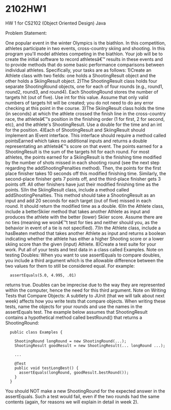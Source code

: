 # 2102HW1
HW 1 for  CS2102 (Object Oriented Design) Java

Problem Statement:

One popular event in the winter Olympics is the biathlon. In this competition, athletes participate in two events, cross-country skiing and shooting. In this program you'll model athletes competing in the biathlon. Your job will be to create the initial software to record athletesâ€™ results in these events and to provide methods that do some basic performance comparisons between individual athletes. Specifically, your tasks are as follows:
1)Create an Athlete class with two fields: one holds a ShootingResult object and the other holds a SkiingResult object.
2)The ShootingResult class holds four separate ShootingRound objects, one for each of four rounds (e.g., round1, round2, round3, and round4). Each ShootingRound stores the number of targets hit (out of five). Use int for this value. Assume that only valid numbers of targets hit will be created; you do not need to do any error checking at this point in the course.
3)The SkiingResult class holds the time (in seconds) at which the athlete crossed the finish line in the cross-country race, the athleteâ€™s position in the finishing order (1 for first, 2 for second, etc), and the athlete's ShootingResult. Use a double for the time and an int for the position.
4)Each of ShootingResult and SkiingResult should implement an IEvent interface. This interface should require a method called pointsEarned which takes no additional inputs and returns a double representating an athleteâ€™s score on that event.
The points earned for a ShootingResult is the sum of the targets hit for each round.
For most athletes, the points earned for a SkiingResult is the finishing time modified by the number of shots missed in each shooting round (see the next step regarding the addShootingPenalties method). Then, the points for the first place finisher takes 10 seconds off this modified finishing time. Similarly, the second-place finisher gets 7 points off, and the third-place finisher gets 3 points off. All other finishers have just their modified finishing time as the points.
5)In the SkiingResult class, include a method called addShootingPenalties. This method should take a ShootingResult as an input and add 20 seconds for each target (out of five) missed in each round. It should return the modified time as a double.
6)In the Athlete class, include a betterSkiier method that takes another Athlete as input and produces the athlete with the better (lower) Skiier score. Assume there are no ties (meaning we wonâ€™t test for ties and neither should you, as the behavior in event of a tie is not specified).
7)In the Athlete class, include a hasBeaten method that takes another Athlete as input and returns a boolean indicating whether the athlete has either a higher Shooting score or a lower skiing score than the given (input) Athlete.
8)Create a test suite for your work. Put all of your tests and test data in a class called Examples.
Note on testing Doubles: When you want to use assertEquals to compare doubles, you include a third argument which is the allowable difference between the two values for them to still be considered equal. For example:

      assertEquals(5.0, 4.995, .01)
returns true. Doubles can be imprecise due to the way they are represented within the computer, hence the need for this third argument.
Note on Writing Tests that Compare Objects: A subtlety to JUnit (that we will talk about next week) affects how you write tests that compare objects. When writing these tests, name the objects for your rounds and use the names in the assertEquals test. The example below assumes that ShootingResult contains a hypothetical method called bestRound() that returns a ShootingRound:

      public class Examples {

        ShootingRound longRound = new ShootingRound(...);
        ShootingResult goodResult = new ShootingResult(... longRound ...);

        ...

        @Test
        public void testLongBest() {
          assertEquals(longRound, goodResult.bestRound());
        }
      }
You should NOT make a new ShootingRound for the expected answer in the assertEquals. Such a test would fail, even if the two rounds had the same contents (again, for reasons we will explain in detail in week 2).
